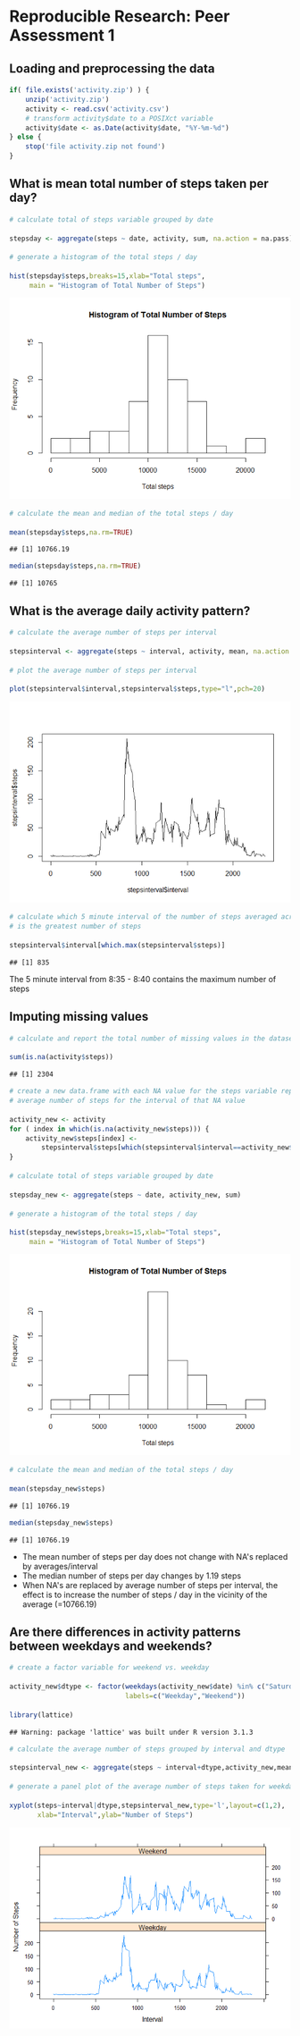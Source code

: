 # Reproducible Research: Peer Assessment 1


## Loading and preprocessing the data

```r
if( file.exists('activity.zip') ) {
    unzip('activity.zip')
    activity <- read.csv('activity.csv')
    # transform activity$date to a POSIXct variable
    activity$date <- as.Date(activity$date, "%Y-%m-%d")
} else {
    stop('file activity.zip not found')
}
```

## What is mean total number of steps taken per day?


```r
# calculate total of steps variable grouped by date

stepsday <- aggregate(steps ~ date, activity, sum, na.action = na.pass)

# generate a histogram of the total steps / day

hist(stepsday$steps,breaks=15,xlab="Total steps", 
     main = "Histogram of Total Number of Steps")
```

![](PA1_template_files/figure-html/unnamed-chunk-2-1.png)

```r
# calculate the mean and median of the total steps / day

mean(stepsday$steps,na.rm=TRUE)
```

```
## [1] 10766.19
```

```r
median(stepsday$steps,na.rm=TRUE)
```

```
## [1] 10765
```

## What is the average daily activity pattern?


```r
# calculate the average number of steps per interval

stepsinterval <- aggregate(steps ~ interval, activity, mean, na.action = na.omit)

# plot the average number of steps per interval

plot(stepsinterval$interval,stepsinterval$steps,type="l",pch=20)
```

![](PA1_template_files/figure-html/unnamed-chunk-3-1.png)

```r
# calculate which 5 minute interval of the number of steps averaged across all days
# is the greatest number of steps

stepsinterval$interval[which.max(stepsinterval$steps)]
```

```
## [1] 835
```

The 5 minute interval from 8:35 - 8:40 contains the maximum number of steps

## Imputing missing values


```r
# calculate and report the total number of missing values in the dataset

sum(is.na(activity$steps))
```

```
## [1] 2304
```

```r
# create a new data.frame with each NA value for the steps variable replaced with the
# average number of steps for the interval of that NA value

activity_new <- activity
for ( index in which(is.na(activity_new$steps))) {
    activity_new$steps[index] <-
        stepsinterval$steps[which(stepsinterval$interval==activity_new$interval[index])]
}

# calculate total of steps variable grouped by date

stepsday_new <- aggregate(steps ~ date, activity_new, sum)

# generate a histogram of the total steps / day

hist(stepsday_new$steps,breaks=15,xlab="Total steps", 
     main = "Histogram of Total Number of Steps")
```

![](PA1_template_files/figure-html/unnamed-chunk-4-1.png)

```r
# calculate the mean and median of the total steps / day

mean(stepsday_new$steps)
```

```
## [1] 10766.19
```

```r
median(stepsday_new$steps)
```

```
## [1] 10766.19
```

* The mean number of steps per day does not change with NA's replaced by averages/interval
* The median number of steps per day changes by 1.19 steps  
* When NA's are replaced by average number of steps per interval, the effect is to increase
the number of steps / day in the vicinity of the average (=10766.19)

## Are there differences in activity patterns between weekdays and weekends?


```r
# create a factor variable for weekend vs. weekday

activity_new$dtype <- factor(weekdays(activity_new$date) %in% c("Saturday","Sunday"),
                             labels=c("Weekday","Weekend"))

library(lattice)
```

```
## Warning: package 'lattice' was built under R version 3.1.3
```

```r
# calculate the average number of steps grouped by interval and dtype

stepsinterval_new <- aggregate(steps ~ interval+dtype,activity_new,mean)

# generate a panel plot of the average number of steps taken for weekdays and weekends

xyplot(steps~interval|dtype,stepsinterval_new,type='l',layout=c(1,2),
       xlab="Interval",ylab="Number of Steps")
```

![](PA1_template_files/figure-html/unnamed-chunk-5-1.png)




